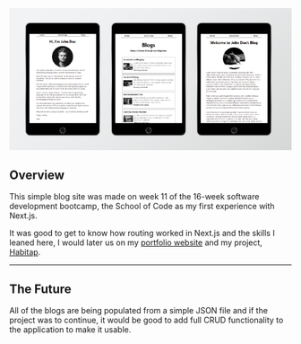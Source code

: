 ![Next Blog Header](/public/assets/blog-site-preview.png)

## Overview 

This simple blog site was made on week 11 of the 16-week software development bootcamp, the School of Code as my first experience with Next.js.

It was good to get to know how routing worked in Next.js and the skills I leaned here, I would later us on my [portfolio website](https://github.com/dannykryan/habitap) and my project, [Habitap](https://github.com/dannykryan/habitap).

---

## The Future

All of the blogs are being populated from a simple JSON file and if the project was to continue, it would be good to add full CRUD functionality to the application to make it usable.
